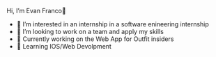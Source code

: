 Hi, I’m Evan Franco👋 

- 👀 I’m interested in an internship in a software enineering internship
- 💞️ I’m looking to work on a team and apply my skills
- 👕 Currently working on the Web App for Outfit insiders
- 🔬 Learning IOS/Web Devolpment

<!---
EvanFranco/EvanFranco is a ✨ special ✨ repository because its `README.md` (this file) appears on your GitHub profile.
You can click the Preview link to take a look at your changes.
--->
